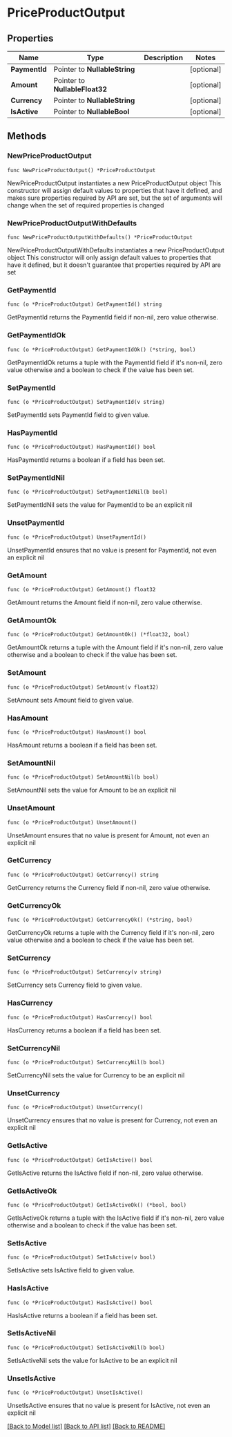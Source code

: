 # PriceProductOutput

## Properties

Name | Type | Description | Notes
------------ | ------------- | ------------- | -------------
**PaymentId** | Pointer to **NullableString** |  | [optional] 
**Amount** | Pointer to **NullableFloat32** |  | [optional] 
**Currency** | Pointer to **NullableString** |  | [optional] 
**IsActive** | Pointer to **NullableBool** |  | [optional] 

## Methods

### NewPriceProductOutput

`func NewPriceProductOutput() *PriceProductOutput`

NewPriceProductOutput instantiates a new PriceProductOutput object
This constructor will assign default values to properties that have it defined,
and makes sure properties required by API are set, but the set of arguments
will change when the set of required properties is changed

### NewPriceProductOutputWithDefaults

`func NewPriceProductOutputWithDefaults() *PriceProductOutput`

NewPriceProductOutputWithDefaults instantiates a new PriceProductOutput object
This constructor will only assign default values to properties that have it defined,
but it doesn't guarantee that properties required by API are set

### GetPaymentId

`func (o *PriceProductOutput) GetPaymentId() string`

GetPaymentId returns the PaymentId field if non-nil, zero value otherwise.

### GetPaymentIdOk

`func (o *PriceProductOutput) GetPaymentIdOk() (*string, bool)`

GetPaymentIdOk returns a tuple with the PaymentId field if it's non-nil, zero value otherwise
and a boolean to check if the value has been set.

### SetPaymentId

`func (o *PriceProductOutput) SetPaymentId(v string)`

SetPaymentId sets PaymentId field to given value.

### HasPaymentId

`func (o *PriceProductOutput) HasPaymentId() bool`

HasPaymentId returns a boolean if a field has been set.

### SetPaymentIdNil

`func (o *PriceProductOutput) SetPaymentIdNil(b bool)`

 SetPaymentIdNil sets the value for PaymentId to be an explicit nil

### UnsetPaymentId
`func (o *PriceProductOutput) UnsetPaymentId()`

UnsetPaymentId ensures that no value is present for PaymentId, not even an explicit nil
### GetAmount

`func (o *PriceProductOutput) GetAmount() float32`

GetAmount returns the Amount field if non-nil, zero value otherwise.

### GetAmountOk

`func (o *PriceProductOutput) GetAmountOk() (*float32, bool)`

GetAmountOk returns a tuple with the Amount field if it's non-nil, zero value otherwise
and a boolean to check if the value has been set.

### SetAmount

`func (o *PriceProductOutput) SetAmount(v float32)`

SetAmount sets Amount field to given value.

### HasAmount

`func (o *PriceProductOutput) HasAmount() bool`

HasAmount returns a boolean if a field has been set.

### SetAmountNil

`func (o *PriceProductOutput) SetAmountNil(b bool)`

 SetAmountNil sets the value for Amount to be an explicit nil

### UnsetAmount
`func (o *PriceProductOutput) UnsetAmount()`

UnsetAmount ensures that no value is present for Amount, not even an explicit nil
### GetCurrency

`func (o *PriceProductOutput) GetCurrency() string`

GetCurrency returns the Currency field if non-nil, zero value otherwise.

### GetCurrencyOk

`func (o *PriceProductOutput) GetCurrencyOk() (*string, bool)`

GetCurrencyOk returns a tuple with the Currency field if it's non-nil, zero value otherwise
and a boolean to check if the value has been set.

### SetCurrency

`func (o *PriceProductOutput) SetCurrency(v string)`

SetCurrency sets Currency field to given value.

### HasCurrency

`func (o *PriceProductOutput) HasCurrency() bool`

HasCurrency returns a boolean if a field has been set.

### SetCurrencyNil

`func (o *PriceProductOutput) SetCurrencyNil(b bool)`

 SetCurrencyNil sets the value for Currency to be an explicit nil

### UnsetCurrency
`func (o *PriceProductOutput) UnsetCurrency()`

UnsetCurrency ensures that no value is present for Currency, not even an explicit nil
### GetIsActive

`func (o *PriceProductOutput) GetIsActive() bool`

GetIsActive returns the IsActive field if non-nil, zero value otherwise.

### GetIsActiveOk

`func (o *PriceProductOutput) GetIsActiveOk() (*bool, bool)`

GetIsActiveOk returns a tuple with the IsActive field if it's non-nil, zero value otherwise
and a boolean to check if the value has been set.

### SetIsActive

`func (o *PriceProductOutput) SetIsActive(v bool)`

SetIsActive sets IsActive field to given value.

### HasIsActive

`func (o *PriceProductOutput) HasIsActive() bool`

HasIsActive returns a boolean if a field has been set.

### SetIsActiveNil

`func (o *PriceProductOutput) SetIsActiveNil(b bool)`

 SetIsActiveNil sets the value for IsActive to be an explicit nil

### UnsetIsActive
`func (o *PriceProductOutput) UnsetIsActive()`

UnsetIsActive ensures that no value is present for IsActive, not even an explicit nil

[[Back to Model list]](../README.md#documentation-for-models) [[Back to API list]](../README.md#documentation-for-api-endpoints) [[Back to README]](../README.md)


